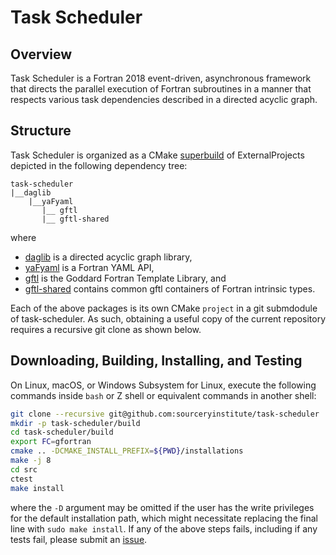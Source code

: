 Task Scheduler
==============

Overview
--------
Task Scheduler is a Fortran 2018 event-driven, asynchronous framework
that directs the parallel execution of Fortran subroutines in a
manner that respects various task dependencies described in a
directed acyclic graph.

Structure
---------
Task Scheduler is organized as a CMake [superbuild] of ExternalProjects
depicted in the following dependency tree:

```
task-scheduler
|__daglib
    |__yaFyaml
       |__ gftl
       |__ gftl-shared
```

where

* [daglib] is a directed acyclic graph library,
* [yaFyaml] is a Fortran YAML API,
* [gftl] is the Goddard Fortran Template Library, and
* [gftl-shared] contains common gftl containers of Fortran intrinsic types.

Each of the above packages is its own CMake `project` in a git submdodule
of task-scheduler.  As such, obtaining a useful copy of the current
repository requires a recursive git clone as shown below.

Downloading, Building, Installing, and Testing
----------------------------------------------
On Linux, macOS, or Windows Subsystem for Linux, execute the following
commands inside `bash` or Z shell or equivalent commands in another shell:
```bash
git clone --recursive git@github.com:sourceryinstitute/task-scheduler
mkdir -p task-scheduler/build
cd task-scheduler/build
export FC=gfortran
cmake .. -DCMAKE_INSTALL_PREFIX=${PWD}/installations
make -j 8
cd src
ctest
make install
```
where the `-D` argument may be omitted if the user has the write
privileges for the default installation path, which might necessitate
replacing the final line with `sudo make install`.  If any of the
above steps fails, including if any tests fail, please submit an [issue].

[daglib]: https://github.com/sourceryinstitute/yaFyaml
[yaFyaml]: https://github.com/Goddard-Fortran-Ecosystem/yaFyaml
[gftl]: https://github.com/Goddard-Fortran-Ecosystem/gftl
[gftl-shared]: https://github.com/Goddard-Fortran-Ecosystem/gftl-shared
[superbuild]: https://blog.kitware.com/cmake-superbuilds-git-submodules
[issue]: https://github.com/sourceryinstitute/task-scheduler/issues
